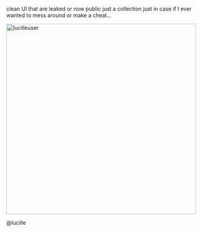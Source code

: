 clean UI that are leaked or now public
just a collection just in case if I ever wanted to mess around or make a cheat...


<img width="500" height="500" alt="lucilleuser" src="https://github.com/user-attachments/assets/dad84f72-0174-4261-a322-36404cd46992" />

@lucille
